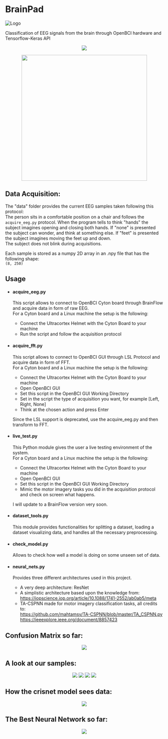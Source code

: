 # BrainPad

![](pictures/logo_large.png "Logo")

Classification of EEG signals from the brain through OpenBCI hardware and Tensorflow-Keras API

<p align='center'>
  <img src="pictures/helmet_orig.jpg" />
</p>
<p align='center'>
  <img src="pictures/short_demo.gif" width="400" /> 
</p>


## Data Acquisition:
The "data" folder provides the current EEG samples taken following this protocol:<br>
The person sits in a comfortable position on a chair and follows the `acquire_eeg.py`
protocol. When the program tells to think "hands" the subject imagines opening and closing
both hands. If "none" is presented the subject can wonder, and think at something else.
If "feet" is presented the subject imagines moving the feet up and down. <br>
The subject does not blink during acquisitions.

Each sample is stored as a numpy 2D array in an .npy file that has the following shape:<br>
`(8, 250)`

## Usage
*   #### acquire_eeg.py
    This script allows to connect to OpenBCI Cyton board through BrainFlow
    and acquire data in form of raw EEG. <br>
    For a Cyton board and a Linux machine the setup is the following:
    *   Connect the Ultracortex Helmet with the Cyton Board to your machine
    *   Run the script and follow the acquisition protocol
    
*   #### acquire_fft.py
    This script allows to connect to OpenBCI GUI
    through LSL Protocol and acquire data in form of FFT. <br>
    For a Cyton board and a Linux machine the setup is the following:
    *   Connect the Ultracortex Helmet with the Cyton Board to your machine
    *   Open OpenBCI GUI
    *   Set this script in the OpenBCI GUI Working Directory
    *   Set in the script the type of acquisition you want, for example [Left, Right, None]
    *   Think at the chosen action and press Enter
    
    Since the LSL support is deprecated, use the acquire_eeg.py and then transform to FFT.
 
*   #### live_test.py
    This Python module gives the user a live testing environment of the system. <br>
    For a Cyton board and a Linux machine the setup is the following:
    *   Connect the Ultracortex Helmet with the Cyton Board to your machine
    *   Open OpenBCI GUI
    *   Set this script in the OpenBCI GUI Working Directory
    *   Mimic the motor imagery tasks you did in the acquisition protocol and check on screen what happens.
    
    I will update to a BrainFlow version very soon.

*   #### dataset_tools.py
    This module provides functionalities for splitting a dataset, loading a dataset
    visualizing data, and handles all the necessary preprocessing.
    
*   #### check_model.py
    Allows to check how well a model is doing on some unseen set of data.
    
*   #### neural_nets.py
    Provides three different architectures used in this project. 
    *   A very deep architecture: ResNet
    *   A simplistic architecture based upon the knowledge from: <br> https://iopscience.iop.org/article/10.1088/1741-2552/ab0ab5/meta 
    *   TA-CSPNN made for motor imagery classification tasks, all credits to:
     <br> https://github.com/mahtamsv/TA-CSPNN/blob/master/TA_CSPNN.py
     <br> https://ieeexplore.ieee.org/document/8857423
    
## Confusion Matrix so far:
<p align='center'>
<img src="pictures/confusion_matrix.png">

## A look at our samples:
<p align='center'>
<img src="pictures/before.png">
<img src="pictures/after_std.png">
<img src="pictures/after_bandpass.png">
<img src="pictures/ffts.png">
</p>

## How the crisnet model sees data:
<p align='center'>
<img src="pictures/how_model_sees.png">
</p>

## The Best Neural Network so far:
<p align='center'>
<img src="pictures/net.png">
</p>
